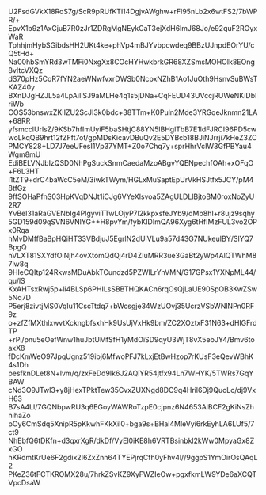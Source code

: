U2FsdGVkX18RoS7g/ScR9pRUfKTl14DgjvAWghw+rFl95nLb2x6wtFS2/7bWPR/+
EpvX1b9z1AxCjuB7R0zJr1ZDRgMgNEykCaT3ejXdH6lmJ68Jo/e92quF2ROyxWaR
TphhjmHybSGibdsHH2UKt4ke+phVp4mBJYvbpcwdeq9BBzUJnpdEOrYU/cQ5tHd+
Na00hbSmYRd3wTMFi0NxgXx8COcHYHwkbrkGR68XZSmsMOHOIk8EOng8vItcVXQz
dS70pHz5CoR7fYN2aeWNwfvxrDWSb0NcpxNZhB1Ao1JuOth9HsnvSuBWsTKAZ40y
BXnDJgHZJL5a4LpAiIlSJ9aMLHe4q1s5jDNa+CqFEUD43UVccjRUWeNKiDbIriWb
COS53bnswxZKIIZU2ScJI3k0bdc+38TTm+K0Puln2Mde3YRGqeJknmn21LA+68RR
yfsmcclUrlsZ/9KSb7hfImUyiF5baSHtjC88YN5lBHglTbB7E1ldFJRCI96PD5cw
woLkqQB9hrt12fZFft7ot/gpMDsKicavDBuQv2E5DYBcb18BJiNJrrji7kHeZ3ZC
PMCY828+LD7J7eeUFesI1Vp37YMT+Z0o7Chq7y+sprHhrVcIW3GfPBYau4Wgm8mU
EdiBELVNJbIzQSD0NhPgSuckSnmCaedaMzoABgvYQENpechfOAh+xOFqO+F6L3HT
i1tZT9+drC4baWcC5eM/3iwkTWym/HGLxMuSaptEpUrVkHSJtfx5JCY/pM48tfGz
9ffSOHaPfnS03HpKVqDNJt1iCJg6VYeXlsvoa5ZAgULDLlBjtoBM0roxNoZyU2R7
YvBel31aRaGVENbIg4PlgyviTTwLOjyP7l2kkpxsfeJYb9/dMb8hI+r8ujz9sqhy
5GD159d09qSVN6VNlYG++H8pvYm/fybKIDImQA96Xyg6tHfIMzFUL3vo2OPx0Rqa
hMvDMffBaBpHQiHT33VBdjuJ5EgrlN2dUiVLu9a57d43G7NUkeuIBY/SlYQ7BpgQ
nVLXT81SXYdfOiNjh4ovXtomQdQj4rD4ZIuMRR3ue3GaBt2yWp4AlQTWhM87lw8q
9HIeCQItp124RkwsMDuAbkTCundzd5PZWlLrYnVMN/G17GPsx1YXNpML44/qu/lS
KxAHTsxRwj5p+li4BLSp6PHILsSBBTHQKACn6rqOsQjLaUE90SpOB3KwZSw5Nq7D
P5erj8zivtjMS0VqIu11CscTtdq7+bWcsgje34WzUOvj35UcrzVSbWNlNPn0RF9z
o+zfZfMXthlxwvtXckngbfsxhHk9UsUjVxHk9bm/ZC2XOztxF31N63+dHlGFrdTP
+rPi/pnu5eOefWnw1huJbtUMfSfH1yMdOiSD9qyU3WjT8vX5ebJY4/Bmv6toaxX8
fDcKmWeO97JpqUgnz519ibj6MfwoPFJ7kLxjEtBwHzop7rKUsF3eQevWBhK4s1Dh
pesfknDLet8N+lvm/q/zxFeDd9Ik6J2AQlYR54jtfx94Ln7WHYK/5TWRs7GqYBAW
cNd3O9JTwl3+y8jHexTPktTew35CvxZUXNgd8DC9q4Hril6Dj9QuoLc/dj9VxH63
B7sA4Ll/7GQNbpwRU3q6EGoyWAWRoTzpE0cjpnz6N4653AlBCF2gKiNsZhnihaZo
pOy6CmSdq5XnipR5pKkwhFKkXil0+bga9s+BHai4MleVyi6rkEyhLA6LUf5/7ct9
NhEbfQ6tDKfn+d3qxrXgR/dkDf/VyEl0iKE8h6VRTBsinbkl2kWw0MpyaGx8ZxGO
hKRdmtKrUe6F2gdix2I6ZxZnn64TYEPjrqCfh0yFhv4l//9ggpS1YmOirOsQAqL2
PKeZ36tFCTKROMX28u/7hrkZSvKZ9XyFWZIeOw+pgxfkmLW9YDe6aXCQTVpcDsaW
